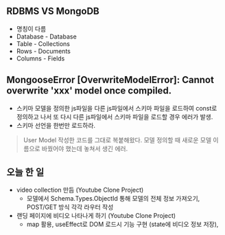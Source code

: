 ## RDBMS VS MongoDB
- 명칭이 다름
- Database - Database
- Table - Collections
- Rows - Documents
- Columns - Fields

## MongooseError [OverwriteModelError]: Cannot overwrite 'xxx' model once compiled.
- 스키마 모델을 정의한 js파일을 다른 js파일에서 스키마 파일을 로드하여 const로 정의하고 나서 또 다시 다른 js파일에서 스키마 파일을 로드할 경우 에러가 발생.
- 스키마 선언을 한번만 로드하라.

> User Model 작성한 코드를 그대로 복붙해왔다. 모델 정의할 때 새로운 모델 이름으로 바꿨어야 했는데 놓쳐서 생긴 에러. 

## 오늘 한 일
- video collection 만듬 (Youtube Clone Project)
  - 모델에서 Schema.Types.ObjectId 통해 모델의 전체 정보 가져오기, POST/GET 방식 각각 라우터 작성
- 랜딩 페이지에 비디오 나타나게 하기 (Youtube Clone Project)
  - map 활용, useEffect로 DOM 로드시 기능 구현 (state에 비디오 정보 저장),  